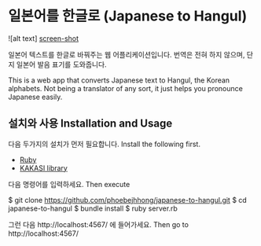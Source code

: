 # 일본어를 한글로 (Japanese to Hangul)

![alt text] [screen-shot]

일본어 텍스트를 한글로 바꿔주는 웹 어플리케이션입니다.
번역은 전혀 하지 않으며, 단지 일본어 발음 표기를 도와줍니다.

This is a web app that converts Japanese text to Hangul, the Korean alphabets. Not being a translator of any sort, it just helps you pronounce Japanese easily.

## 설치와 사용 Installation and Usage

다음 두가지의 설치가 먼저 필요합니다.
Install the following first.

* [Ruby](https://www.ruby-lang.org/en/downloads/)
* [KAKASI library](http://kakasi.namazu.org/)

다음 명령어를 입력하세요.
Then execute

  $ git clone https://github.com/phoebejhhong/japanese-to-hangul.git
  $ cd japanese-to-hangul
  $ bundle install
  $ ruby server.rb

그런 다음 http://localhost:4567/ 에 들어가세요.
Then go to http://localhost:4567/

[screen-shot]: japanese-to-hangul-screenshot.png "Japanese to Hangul"
